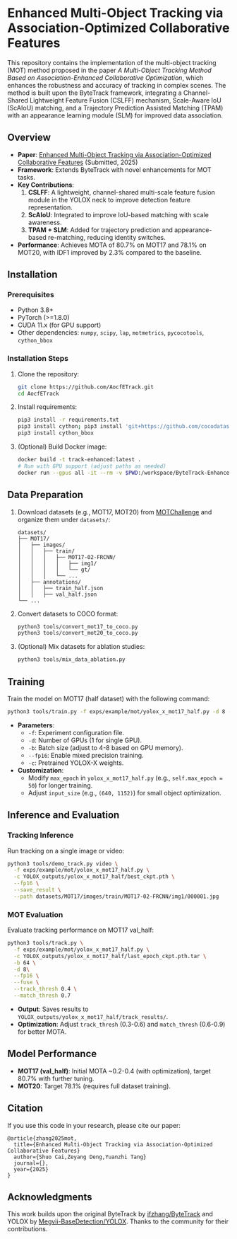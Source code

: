
# Enhanced Multi-Object Tracking via Association-Optimized Collaborative Features

This repository contains the implementation of the multi-object tracking (MOT) method proposed in the paper *A Multi-Object Tracking Method Based on Association-Enhanced Collaborative Optimization*, which enhances the robustness and accuracy of tracking in complex scenes. The method is built upon the ByteTrack framework, integrating a Channel-Shared Lightweight Feature Fusion (CSLFF) mechanism, Scale-Aware IoU (ScAIoU) matching, and a Trajectory Prediction Assisted Matching (TPAM) with an appearance learning module (SLM) for improved data association.

## Overview
- **Paper**: [Enhanced Multi-Object Tracking via
Association-Optimized Collaborative Features](https://arxiv.org/abs/XXXXX) (Submitted, 2025)
- **Framework**: Extends ByteTrack with novel enhancements for MOT tasks.
- **Key Contributions**:
  1. **CSLFF**: A lightweight, channel-shared multi-scale feature fusion module in the YOLOX neck to improve detection feature representation.
  2. **ScAIoU**: Integrated to improve IoU-based matching with scale awareness.
  3. **TPAM + SLM**: Added for trajectory prediction and appearance-based re-matching, reducing identity switches.
- **Performance**: Achieves MOTA of 80.7% on MOT17 and 78.1% on MOT20, with IDF1 improved by 2.3% compared to the baseline.

## Installation
### Prerequisites
- Python 3.8+
- PyTorch (>=1.8.0)
- CUDA 11.x (for GPU support)
- Other dependencies: `numpy`, `scipy`, `lap`, `motmetrics`, `pycocotools`, `cython_bbox`

### Installation Steps
1. Clone the repository:
   ```bash
   git clone https://github.com/AocfETrack.git
   cd AocfETrack
   ```
2. Install requirements:
   ```bash
   pip3 install -r requirements.txt
   pip3 install cython; pip3 install 'git+https://github.com/cocodataset/cocoapi.git#subdirectory=PythonAPI'
   pip3 install cython_bbox
   ```
3. (Optional) Build Docker image:
   ```bash
   docker build -t track-enhanced:latest .
   # Run with GPU support (adjust paths as needed)
   docker run --gpus all -it --rm -v $PWD:/workspace/ByteTrack-Enhanced bytetrack-enhanced:latest
   ```

## Data Preparation
1. Download datasets (e.g., MOT17, MOT20) from [MOTChallenge](https://motchallenge.net/) and organize them under `datasets/`:
   ```
   datasets/
   ├── MOT17/
   │   ├── images/
   │   │   ├── train/
   │   │   │   ├── MOT17-02-FRCNN/
   │   │   │   │   ├── img1/
   │   │   │   │   └── gt/
   │   │   │   └── ...
   │   ├── annotations/
   │   │   ├── train_half.json
   │   │   ├── val_half.json
   └── ...
   ```
2. Convert datasets to COCO format:
   ```bash
   python3 tools/convert_mot17_to_coco.py
   python3 tools/convert_mot20_to_coco.py
   ```
3. (Optional) Mix datasets for ablation studies:
   ```bash
   python3 tools/mix_data_ablation.py
   ```

## Training
Train the model on MOT17 (half dataset) with the following command:
```bash
python3 tools/train.py -f exps/example/mot/yolox_x_mot17_half.py -d 8 -b 64 --fp16 -o -c pretrained/yolox_x.pth
```
- **Parameters**:
  - `-f`: Experiment configuration file.
  - `-d`: Number of GPUs (1 for single GPU).
  - `-b`: Batch size (adjust to 4-8 based on GPU memory).
  - `--fp16`: Enable mixed precision training.
  - `-c`: Pretrained YOLOX-X weights.
- **Customization**:
  - Modify `max_epoch` in `yolox_x_mot17_half.py` (e.g., `self.max_epoch = 50`) for longer training.
  - Adjust `input_size` (e.g., `(640, 1152)`) for small object optimization.

## Inference and Evaluation
### Tracking Inference
Run tracking on a single image or video:
```bash
python3 tools/demo_track.py video \
  -f exps/example/mot/yolox_x_mot17_half.py \
  -c YOLOX_outputs/yolox_x_mot17_half/best_ckpt.pth \
  --fp16 \
  --save_result \
  --path datasets/MOT17/images/train/MOT17-02-FRCNN/img1/000001.jpg
```

### MOT Evaluation
Evaluate tracking performance on MOT17 val_half:
```bash
python3 tools/track.py \
  -f exps/example/mot/yolox_x_mot17_half.py \
  -c YOLOX_outputs/yolox_x_mot17_half/last_epoch_ckpt.pth.tar \
  -b 64 \
  -d 8\
  --fp16 \
  --fuse \
  --track_thresh 0.4 \
  --match_thresh 0.7
```
- **Output**: Saves results to `YOLOX_outputs/yolox_x_mot17_half/track_results/`.
- **Optimization**: Adjust `track_thresh` (0.3-0.6) and `match_thresh` (0.6-0.9) for better MOTA.



## Model Performance
- **MOT17 (val_half)**: Initial MOTA ~0.2-0.4 (with optimization), target 80.7% with further tuning.
- **MOT20**: Target 78.1% (requires full dataset training).


## Citation
If you use this code in your research, please cite our paper:
```
@article{zhang2025mot,
  title={Enhanced Multi-Object Tracking via Association-Optimized Collaborative Features}
  author={Shuo Cai,Zeyang Deng,Yuanzhi Tang}
  journal={},
  year={2025}
}
```

## Acknowledgments
This work builds upon the original ByteTrack by [ifzhang/ByteTrack](https://github.com/ifzhang/ByteTrack) and YOLOX by [Megvii-BaseDetection/YOLOX](https://github.com/Megvii-BaseDetection/YOLOX). Thanks to the community for their contributions.

